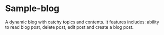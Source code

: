 # Sample-blog
A dynamic blog with catchy topics and contents. It features includes: ability to read blog post, delete post, edit post and create a blog post.
